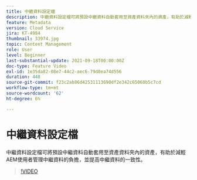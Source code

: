 ```yaml
---
title: 中繼資料設定檔
description: 中繼資料設定檔可將預設中繼資料自動套用至資產資料夾內的資產，有助於減輕AEM使用者管理中繼資料的負擔，並提高中繼資料的一致性。
feature: Metadata
version: Cloud Service
jira: KT-4984
thumbnail: 33974.jpg
topic: Content Management
role: User
level: Beginner
last-substantial-update: 2021-09-18T00:00:00Z
doc-type: Feature Video
exl-id: 1e35da82-08e7-44c2-aec6-79d8ea74d556
duration: 448
source-git-commit: f23c2ab86d42531113690df2e342c65060b5c7cd
workflow-type: tm+mt
source-wordcount: '62'
ht-degree: 6%

---
```


# 中繼資料設定檔

中繼資料設定檔可將預設中繼資料自動套用至資產資料夾內的資產，有助於減輕AEM使用者管理中繼資料的負擔，並提高中繼資料的一致性。

>[!VIDEO](https://video.tv.adobe.com/v/33974?quality=12&learn=on)
